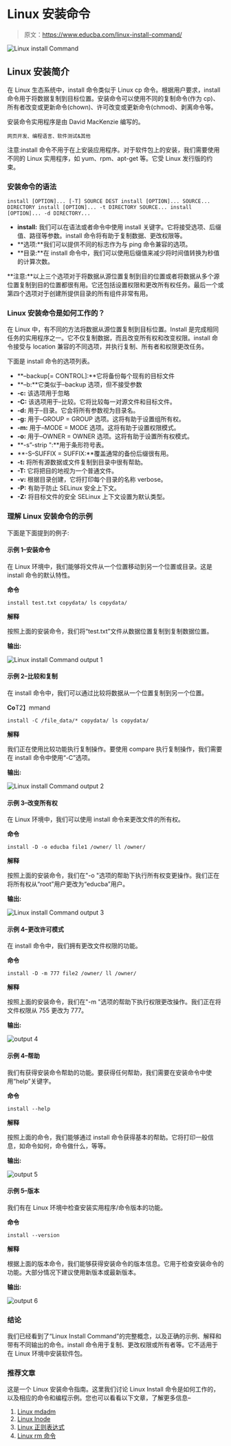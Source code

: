 # Linux 安装命令

> 原文：<https://www.educba.com/linux-install-command/>

![Linux install Command](img/0b737f70bac423368e0e5b4808184564.png)



## Linux 安装简介

在 Linux 生态系统中，install 命令类似于 Linux cp 命令。根据用户要求，install 命令用于将数据复制到目标位置。安装命令可以使用不同的复制命令(作为 cp)、所有者改变或更新命令(chown)、许可改变或更新命令(chmod)、剥离命令等。

安装命令实用程序是由 David MacKenzie 编写的。

<small>网页开发、编程语言、软件测试&其他</small>

注意:install 命令不用于在上安装应用程序。对于软件包上的安装，我们需要使用不同的 Linux 实用程序，如 yum、rpm、apt-get 等。它受 Linux 发行版的约束。

### 安装命令的语法

`install [OPTION]... [-T] SOURCE DEST
install [OPTION]... SOURCE... DIRECTORY
install [OPTION]... -t DIRECTORY SOURCE...
install [OPTION]... -d DIRECTORY...`

*   **install:** 我们可以在语法或者命令中使用 install 关键字。它将接受选项、后缀值、路径等参数。install 命令将有助于复制数据、更改权限等。
*   **选项:**我们可以提供不同的标志作为与 ping 命令兼容的选项。
*   **目录:**在 install 命令中，我们可以使用后缀值来减少将时间值转换为秒值的计算次数。

**注意:**以上三个选项对于将数据从源位置复制到目的位置或者将数据从多个源位置复制到目的位置都很有用。它还包括设置权限和更改所有权任务。最后一个或第四个选项对于创建所提供目录的所有组件非常有用。

### Linux 安装命令是如何工作的？

在 Linux 中，有不同的方法将数据从源位置复制到目标位置。Install 是完成相同任务的实用程序之一。它不仅复制数据，而且改变所有权和改变权限。install 命令接受与 location 兼容的不同选项，并执行复制、所有者和权限更改任务。

下面是 install 命令的选项列表。

*   **–backup[= CONTROL]:**它将备份每个现有的目标文件
*   **–b:**它类似于–backup 选项，但不接受参数
*   **-c:** 该选项用于忽略
*   **-C:** 该选项用于–比较。它将比较每一对源文件和目标文件。
*   **-d:** 用于–目录。它会将所有参数视为目录名。
*   **-g:** 用于–GROUP = GROUP 选项。这将有助于设置组所有权。
*   **-m:** 用于–MODE = MODE 选项。这将有助于设置权限模式。
*   **-o:** 用于–OWNER = OWNER 选项。这将有助于设置所有权模式。
*   **-s”-strip ":**用于条形符号表。
*   **-S–SUFFIX = SUFFIX:**覆盖通常的备份后缀很有用。
*   **-t:** 将所有源数据或文件复制到目录中很有帮助。
*   **-T:** 它将把目的地视为一个普通文件。
*   **-v:** 根据目录创建，它将打印每个目录的名称 verbose。
*   **-P:** 有助于防止 SELinux 安全上下文。
*   **-Z:** 将目标文件的安全 SELinux 上下文设置为默认类型。

### 理解 Linux 安装命令的示例

下面是下面提到的例子:

#### 示例 1–安装命令

在 Linux 环境中，我们能够将文件从一个位置移动到另一个位置或目录。这是 install 命令的默认特性。

**命令**

`install test.txt copydata/
ls copydata/`

**解释**

按照上面的安装命令，我们将“test.txt”文件从数据位置复制到复制数据位置。

**输出:**

![Linux install Command output 1](img/7c57f51498770510e769b669c132d4c8.png)



#### 示例 2–比较和复制

在 install 命令中，我们可以通过比较将数据从一个位置复制到另一个位置。

**Co**T2】mmand

`install -C /file_data/* copydata/
ls copydata/`

**解释**

我们正在使用比较功能执行复制操作。要使用 compare 执行复制操作，我们需要在 install 命令中使用“-C”选项。

**输出:**

![Linux install Command output 2](img/3131b6e52ae7839a94a7505aa0c7d86b.png)



#### 示例 3–改变所有权

在 Linux 环境中，我们可以使用 install 命令来更改文件的所有权。

**命令**

`install -D -o educba file1 /owner/
ll /owner/`

**解释**

按照上面的安装命令，我们在"-o "选项的帮助下执行所有权变更操作。我们正在将所有权从“root”用户更改为“educba”用户。

**输出:**

![Linux install Command output 3](img/bbfa0290632e26cd9c611a80098dfedf.png)



#### 示例 4–更改许可模式

在 install 命令中，我们拥有更改文件权限的功能。

**命令**

`install -D -m 777 file2 /owner/
ll /owner/`

**解释**

按照上面的安装命令，我们在"-m "选项的帮助下执行权限更改操作。我们正在将文件权限从 755 更改为 777。

**输出:**

![output 4](img/d27346c92ca72f56efe268575ea4d239.png)



#### 示例 4–帮助

我们有获得安装命令帮助的功能。要获得任何帮助，我们需要在安装命令中使用“help”关键字。

**命令**

`install --help`

**解释**

按照上面的命令，我们能够通过 install 命令获得基本的帮助。它将打印一般信息，如命令如何，命令做什么，等等。

**输出:**

![output 5](img/cabf1635998c838af4a1c858467743ad.png)



#### 示例 5–版本

我们有在 Linux 环境中检查安装实用程序/命令版本的功能。

**命令**

`install --version`

**解释**

根据上面的版本命令，我们能够获得安装命令的版本信息。它用于检查安装命令的功能。大部分情况下建议使用新版本或最新版本。

**输出:**

![output 6](img/db9dc13edd7866683862b4a2b9ac8de6.png)



### 结论

我们已经看到了“Linux Install Command”的完整概念，以及正确的示例、解释和带有不同输出的命令。install 命令用于复制、更改权限或所有者等。它不适用于在 Linux 环境中安装软件包。

### 推荐文章

这是一个 Linux 安装命令指南。这里我们讨论 Linux Install 命令是如何工作的，以及相应的命令和编程示例。您也可以看看以下文章，了解更多信息–

1.  [Linux mdadm](https://www.educba.com/linux-mdadm/)
2.  [Linux Inode](https://www.educba.com/linux-inode/)
3.  [Linux 正则表达式](https://www.educba.com/linux-regular-expression/)
4.  [Linux rm 命令](https://www.educba.com/linux-rm-command/)





